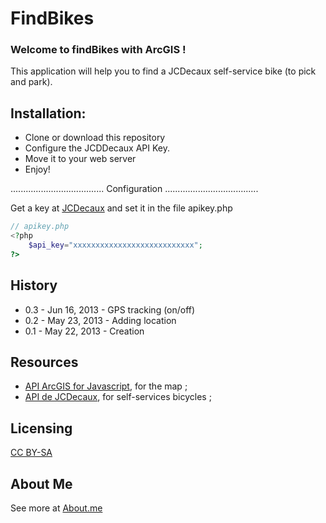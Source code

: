 # FindBikes
### Welcome to findBikes with ArcGIS ! 

This application will help you to find a JCDecaux self-service bike (to pick and park).

## Installation:
* Clone or download this repository
* Configure the JCDDecaux API Key.
* Move it to your web server
* Enjoy!

.....................................
Configuration
.....................................

Get a key at [JCDecaux](https://developer.JCDecaux.com/) and set it in the file apikey.php
```php
// apikey.php
<?php
	$api_key="xxxxxxxxxxxxxxxxxxxxxxxxxxx";
?>
```

## History

* 0.3 - Jun 16, 2013 - GPS tracking (on/off) 
* 0.2 - May 23, 2013 - Adding location 
* 0.1 - May 22, 2013 - Creation


## Resources

* [API ArcGIS for Javascript](https://developer.JCDecaux.com/#/opendata/), for the map ;
* [API de JCDecaux](https://developer.JCDecaux.com/), for self-services bicycles ;

## Licensing

[CC BY-SA](http://creativecommons.org/licenses/by-sa/3.0/)

## About Me
See more at [About.me](http://about.me/arnaudferrand)

